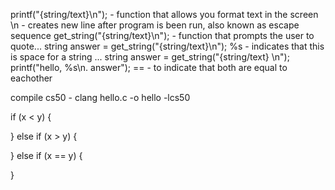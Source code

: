 printf("{string/text}\n"); - function that allows you format text in the screen
\n - creates  new line after program is been run, also known as escape sequence
get_string("{string/text}\n"); - function that prompts the user to quote... string answer = get_string("{string/text}\n");
%s - indicates that this is space for a string ...  string answer = get_string("{string/text} \n"); printf("hello, %s\n. answer");
== - to indicate that both are equal to eachother


compile cs50 - clang hello.c -o hello -lcs50




if (x < y)
{

}
else if (x > y)
{

}
else if (x == y)
{

}

